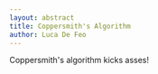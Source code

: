 ```yaml
---
layout: abstract
title: Coppersmith's Algorithm
author: Luca De Feo
---
```


Coppersmith's algorithm kicks asses!
